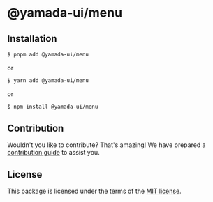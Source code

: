 # @yamada-ui/menu

## Installation

```sh
$ pnpm add @yamada-ui/menu
```

or

```sh
$ yarn add @yamada-ui/menu
```

or

```sh
$ npm install @yamada-ui/menu
```

## Contribution

Wouldn't you like to contribute? That's amazing! We have prepared a [contribution guide](https://github.com/yamada-ui/yamada-ui/blob/main/CONTRIBUTING.md) to assist you.

## License

This package is licensed under the terms of the
[MIT license](https://github.com/yamada-ui/yamada-ui/blob/main/LICENSE).
